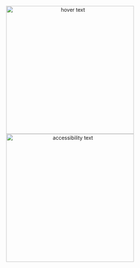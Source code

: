 
<p align="center">
  <img src="https://user-images.githubusercontent.com/41960652/129282812-378bf8c2-fe89-47cb-a667-d171078bd374.png" width="350" title="hover text">
  <img src="https://user-images.githubusercontent.com/41960652/129282810-c839d5b6-d60c-4007-a09f-a8e30697b24e.png" width="350" alt="accessibility text">
</p>

